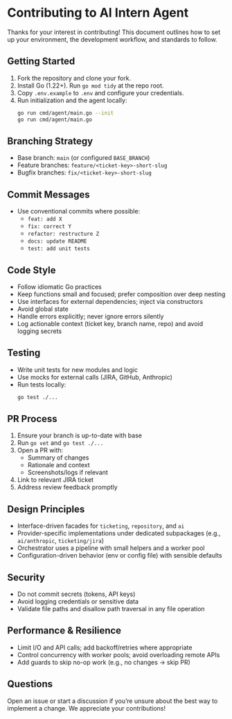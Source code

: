 # Contributing to AI Intern Agent

Thanks for your interest in contributing! This document outlines how to set up your environment, the development workflow, and standards to follow.

## Getting Started

1. Fork the repository and clone your fork.
2. Install Go (1.22+). Run `go mod tidy` at the repo root.
3. Copy `.env.example` to `.env` and configure your credentials.
4. Run initialization and the agent locally:
   ```bash
   go run cmd/agent/main.go --init
   go run cmd/agent/main.go
   ```

## Branching Strategy

- Base branch: `main` (or configured `BASE_BRANCH`)
- Feature branches: `feature/<ticket-key>-short-slug`
- Bugfix branches: `fix/<ticket-key>-short-slug`

## Commit Messages

- Use conventional commits where possible:
  - `feat: add X`
  - `fix: correct Y`
  - `refactor: restructure Z`
  - `docs: update README`
  - `test: add unit tests`

## Code Style

- Follow idiomatic Go practices
- Keep functions small and focused; prefer composition over deep nesting
- Use interfaces for external dependencies; inject via constructors
- Avoid global state
- Handle errors explicitly; never ignore errors silently
- Log actionable context (ticket key, branch name, repo) and avoid logging secrets

## Testing

- Write unit tests for new modules and logic
- Use mocks for external calls (JIRA, GitHub, Anthropic)
- Run tests locally:
  ```bash
  go test ./...
  ```

## PR Process

1. Ensure your branch is up-to-date with base
2. Run `go vet` and `go test ./...`
3. Open a PR with:
   - Summary of changes
   - Rationale and context
   - Screenshots/logs if relevant
4. Link to relevant JIRA ticket
5. Address review feedback promptly

## Design Principles

- Interface-driven facades for `ticketing`, `repository`, and `ai`
- Provider-specific implementations under dedicated subpackages (e.g., `ai/anthropic`, `ticketing/jira`)
- Orchestrator uses a pipeline with small helpers and a worker pool
- Configuration-driven behavior (env or config file) with sensible defaults

## Security

- Do not commit secrets (tokens, API keys)
- Avoid logging credentials or sensitive data
- Validate file paths and disallow path traversal in any file operation

## Performance & Resilience

- Limit I/O and API calls; add backoff/retries where appropriate
- Control concurrency with worker pools; avoid overloading remote APIs
- Add guards to skip no-op work (e.g., no changes → skip PR)

## Questions

Open an issue or start a discussion if you’re unsure about the best way to implement a change. We appreciate your contributions!

